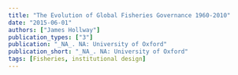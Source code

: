 ```yaml
---
title: "The Evolution of Global Fisheries Governance 1960-2010"
date: "2015-06-01"
authors: ["James Hollway"]
publication_types: ["3"]
publication: "_NA_. NA: University of Oxford"
publication_short: "_NA_. NA: University of Oxford"
tags: [Fisheries, institutional design]
---
```

